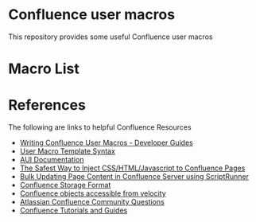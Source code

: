 # Confluence user macros
This repository provides some useful Confluence user macros

# Macro List

# References
The following are links to helpful Confluence Resources

* [Writing Confluence User Macros - Developer Guides](https://developer.atlassian.com/server/confluence/confluence-user-macro-guide/)
* [User Macro Template Syntax](https://confluence.atlassian.com/doc/user-macro-template-syntax-223906130.html)
* [AUI Documentation](https://docs.atlassian.com/aui/)
* [The Safest Way to Inject CSS/HTML/Javascript to Confluence Pages](https://blog.servicerocket.com/adoption/the-safest-way-to-inject-css/html/javascript-to-confluence-pages)
* [Bulk Updating Page Content in Confluence Server using ScriptRunner](https://community.atlassian.com/t5/Confluence-articles/Bulk-Updating-Page-Content-in-Confluence-Server-using/ba-p/1385821)
* [Confluence Storage Format](https://confluence.atlassian.com/doc/confluence-storage-format-790796544.html)
* [Confluence objects accessible from velocity](https://developer.atlassian.com/server/confluence/confluence-objects-accessible-from-velocity/)
* [Atlassian Confluence Community Questions](https://community.atlassian.com/t5/Confluence-questions/qa-p/confluence-questions)
* [Confluence Tutorials and Guides](https://developer.atlassian.com/server/confluence/tutorials-and-guides/)



